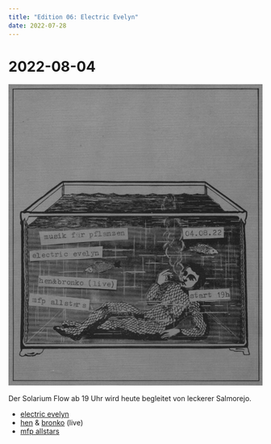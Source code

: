 ```yaml
---
title: "Edition 06: Electric Evelyn"
date: 2022-07-28
---
```


# 2022-08-04

![](./220804.jpg)

Der Solarium Flow ab 19 Uhr wird heute begleitet von leckerer Salmorejo.

- [electric evelyn](https://soundcloud.com/electricevelyn)
- [hen](https://soundcloud.com/heninspace) & [bronko](https://soundcloud.com/bronko-t) (live)
- [mfp allstars](/about/)
